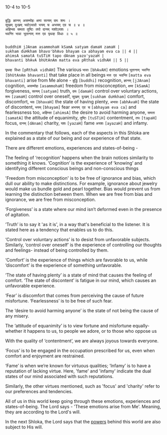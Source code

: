## <a name='_4-5'></a>
10-4 to 10-5


```shloka-sa

बुद्धिः ज्ञानम् असम्मोहः क्षमा सत्यम् दमः शमः ।
सुखम् दुःखम् भवोऽभावो भयम् च अभयम् एव च ॥ ४ ॥
अहिम्सा समता तुष्टिः तपो दानम् यशोऽयशः ।
भवन्ति भावा भूतानाम् मत्त एव पृथक् विधाः ॥ ५ ॥

```
```shloka-sa-hk

buddhiH jJAnam asammohaH kSamA satyam damaH zamaH |
sukham duHkham bhavo'bhAvo bhayam ca abhayam eva ca || 4 ||
ahimsA samatA tuSTiH tapo dAnam yazo'yazaH |
bhavanti bhAvA bhUtAnAm matta eva pRthak vidhAH || 5 ||

```
`पृथक् विधाः` `[pRthak vidhAH]` The various `भावाः` `[bhAvAH]` emotions `भूतानाम् भवन्ति` `[bhUtAnAm bhavanti]` that take place in all beings `मत्त एव भवन्ति` `[matta eva bhavanti]` arise from Me alone - `बुद्धि` `[buddhi]` recognition, `ज्ञानम्` `[jJAnam]` cognition, `असम्मोहः` `[asammohaH]` freedom from misconception, `क्षमा` `[kSamA]` forgiveness, `सत्यम्` `[satyam]` truth, `दमः` `[damaH]` control over voluntary actions, `शमः` `[zamaH]` control over oneself, `सुखम् दुःखम्` `[sukham duHkham]` comfort, discomfort, `भवः` `[bhavaH]` the state of having plenty, `अभावः` `[abhAvaH]` the state of discontent, `भयम्` `[bhayam]` fear `अभयम् एव च` `[abhayam eva ca]` and fearlessness too, `अहिम्सा` `[ahimsA]` the desire to avoid harming anyone, `समता` `[samatA]` the attitude of equanimity, `तुष्टिः` `[tuSTiH]` contentment, `तपः` `[tapaH]` focus, `दानम्` `[dAnam]` charity, `यशः` `[yazaH]` fame `अयशः` `[ayazaH]` and infamy.

In the commentary that follows, each of the aspects in this Shloka are explained as a state of our being and our experience of that state.

There are different emotions, experiences and states-of-being - 

The feeling of ‘recognition’ happens when the brain notices similarity to something it knows. ‘Cognition’ is the experience of ‘knowing’ and identifying different conscious beings and non-conscious things

'Freedom from misconception' is to be free of ignorance and bias, which dull our ability to make distinctions. For example, ignorance about jewelry would make us bundle gold and pearl together. Bias would prevent us from learning the distinction between them. When we are free from bias and ignorance, we are free from misconception.

<a name='forgiveness_the_defn'></a>
‘Forgiveness’ is a state where our mind isn’t deformed even in the presence of agitation.

‘Truth’ is to say it 'as it is', in a way that's beneficial to the listener. It is stated here as a tendency that enables us to do this.

‘Control over voluntary actions’ is to desist from unfavorable subjects. Similarly, ‘control over oneself’ is the experience of controlling our thoughts and feelings- instead of being controlled by them.

‘Comfort’ is the experience of things which are favorable to us, while ‘discomfort’ is the experience of something unfavorable.

‘The state of having plenty’ is a state of mind that causes the feeling of comfort. ‘The state of discontent’ is fatigue in our mind, which causes an unfavorable experience.

‘Fear’ is discomfort that comes from perceiving the cause of future misfortune. ‘Fearlessness’ is to be free of such fear.

The ‘desire to avoid harming anyone’ is the state of not being the cause of any misery.

The ‘attitude of equanimity’ is to view fortune and misfortune equally- whether it happens to us, to people we adore, or to those who oppose us

With the quality of ‘contentment’, we are always joyous towards everyone.

‘Focus’ is to be engaged in the occupation prescribed for us, even when comfort and enjoyment are restrained.

‘Fame’ is when we’re known for virtuous qualities; ‘Infamy’ is to have a reputation of lacking virtue. Here, 'fame' and 'infamy' indicate the dual states of our mind associated with such reputations.

Similarly, the other virtues mentioned, such as 'focus' and 'charity' refer to our preferences and tendencies. 

All of us in this world keep going through these emotions, experiences and states-of-being. The Lord says - 'These emotions arise from Me'. Meaning, they are according to the Lord's will.

In the next Shloka, the Lord says that the 
[powers](gods_and_other_powers)
 behind this world are also subject to His will.


